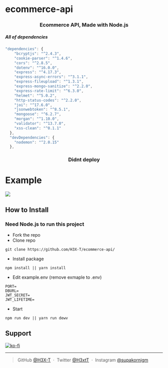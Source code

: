 # ecommerce-api

<h3 align="center">Ecommerce API, Made with Node.js </h3>

<h5>All of dependencies</h5>

```js
"dependencies": {
    "bcryptjs": "^2.4.3",
    "cookie-parser": "^1.4.6",
    "cors": "^2.8.5",
    "dotenv": "^16.0.0",
    "express": "^4.17.3",
    "express-async-errors": "^3.1.1",
    "express-fileupload": "^1.3.1",
    "express-mongo-sanitize": "^2.2.0",
    "express-rate-limit": "^6.3.0",
    "helmet": "^5.0.2",
    "http-status-codes": "^2.2.0",
    "joi": "^17.6.0",
    "jsonwebtoken": "^8.5.1",
    "mongoose": "^6.2.7",
    "morgan": "^1.10.0",
    "validator": "^13.7.0",
    "xss-clean": "^0.1.1"
  },
  "devDependencies": {
    "nodemon": "^2.0.15"
  },
```

<h3 align="center">
 <a>Didnt deploy</a>
</h3>

# Example

![](https://cdn.discordapp.com/attachments/740561017083527179/961390330085773332/unknown.png)

## How to Install

### Need Node.js to run this project

- Fork the repo
- Clone repo

```
git clone https://github.com/H3X-T/ecommerce-api/
```

- Install package

```
npm install || yarn install
```

- Edit example.env (remove exmaple to .env)

```
PORT=
DBURL=
JWT_SECRET=
JWT_LIFETIME=
```

- Start

```
npm run dev || yarn run dewv
```

## Support

[![ko-fi](https://ko-fi.com/img/githubbutton_sm.svg)](https://ko-fi.com/L4L6ARTNW)

---

> GitHub [@H3X-T](https://github.com/H3X-T) &nbsp;&middot;&nbsp;
> Twitter [@H3xtT](https://twitter.com/H3xtT) &nbsp;&middot;&nbsp;
> Instagram [@supakornigm](https://instagram.com/supakornigm)
